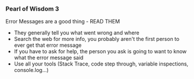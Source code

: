 ### Pearl of Wisdom 3
Error Messages are a good thing - READ THEM
- They generally tell you what went wrong and where
- Search the web for more info, you probably aren't the first person to ever get that error message
- If you have to ask for help, the person you ask is going to want to know what the error message said
- Use all your tools (Stack Trace, code step through, variable inspections, console.log...)